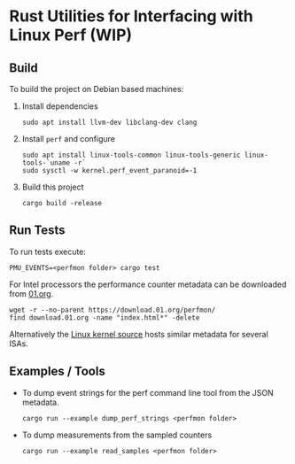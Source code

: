 # Rust Utilities for Interfacing with Linux Perf (WIP)

## Build
To build the project on Debian based machines:
1. Install dependencies
    ```
    sudo apt install llvm-dev libclang-dev clang
    ```
2. Install `perf` and configure
    ```
    sudo apt install linux-tools-common linux-tools-generic linux-tools-`uname -r`
    sudo sysctl -w kernel.perf_event_paranoid=-1
    ```  
2. Build this project
    ```
    cargo build -release
    ```

## Run Tests
To run tests execute:
```
PMU_EVENTS=<perfmon folder> cargo test
```

For Intel processors the performance counter metadata can be downloaded from [01.org](`https://download.01.org/perfmon/`).
```
wget -r --no-parent https://download.01.org/perfmon/
find download.01.org -name "index.html*" -delete 
```

Alternatively the [Linux kernel source](https://github.com/torvalds/linux/tree/master/tools/perf/pmu-events/arch) hosts similar metadata for several ISAs.

## Examples / Tools
- To dump event strings for the perf command line tool from the JSON metadata.
    ```
    cargo run --example dump_perf_strings <perfmon folder>
    ```
- To dump measurements from the sampled counters
    ```
    cargo run --example read_samples <perfmon folder>
    ```
